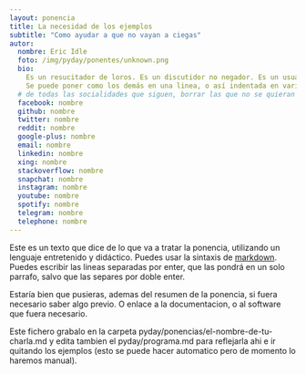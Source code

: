 ```yaml
---
layout: ponencia
title: La necesidad de los ejemplos
subtitle: "Como ayudar a que no vayan a ciegas"
autor:
  nombre: Eric Idle
  foto: /img/pyday/ponentes/unknown.png
  bio:
    Es un resucitador de loros. Es un discutidor no negador. Es un usuario de mesas de escritorio en sitios poco convencionales.
    Se puede poner como los demás en una linea, o así indentada en varias.
  # de todas las socialidades que siguen, borrar las que no se quieran y poner el nick de las que se quieran
  facebook: nombre
  github: nombre
  twitter: nombre
  reddit: nombre
  google-plus: nombre
  email: nombre
  linkedin: nombre
  xing: nombre
  stackoverflow: nombre
  snapchat: nombre
  instagram: nombre
  youtube: nombre
  spotify: nombre
  telegram: nombre
  telephone: nombre
---
```


Este es un texto que dice de lo que va a tratar la ponencia, utilizando un
lenguaje entretenido y didáctico.  Puedes usar la sintaxis de
[markdown](https://daringfireball.net/projects/markdown/basics). Puedes
escribir las lineas separadas por enter, que las pondrá en un solo parrafo,
salvo que las separes por doble enter.

Estaría bien que pusieras, ademas del resumen de la ponencia, si fuera
necesario saber algo previo. O enlace a la documentacion, o al software que
fuera necesario. 

Este fichero grabalo en la carpeta
pyday/ponencias/el-nombre-de-tu-charla.md y edita tambien el
pyday/programa.md para reflejarla ahi e ir quitando los ejemplos (esto se
puede hacer automatico pero de momento lo haremos manual).
